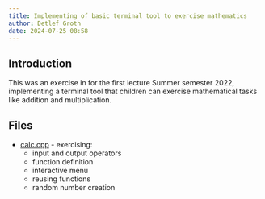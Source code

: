 ```yaml
---
title: Implementing of basic terminal tool to exercise mathematics
author: Detlef Groth
date: 2024-07-25 08:58
---
```


## Introduction

This was an exercise in for the first lecture Summer  semester  2022,  implementing  a terminal tool
that children can exercise mathematical tasks like addition and multiplication.

## Files

- [calc.cpp](calc.cpp) -  exercising:
    - input and output operators
    - function definition
    - interactive menu
    - reusing functions
    - random number creation
    
    


